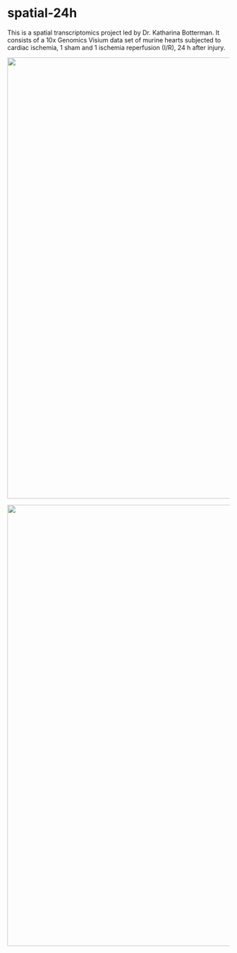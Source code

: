 # spatial-24h

This is a spatial transcriptomics project led by Dr. Katharina Botterman. It consists of a 10x Genomics Visium data set of murine hearts subjected to cardiac ischemia, 1 sham and 1 ischemia reperfusion (I/R), 24 h after injury.

<p align="center">
  <img src="/images/SpatialDimPlot.png" width="1000">
</p>
<p align="center">
  <img src="/images/SpatialFeaturePlot_Ccl6.png" width="1000">
</p>

